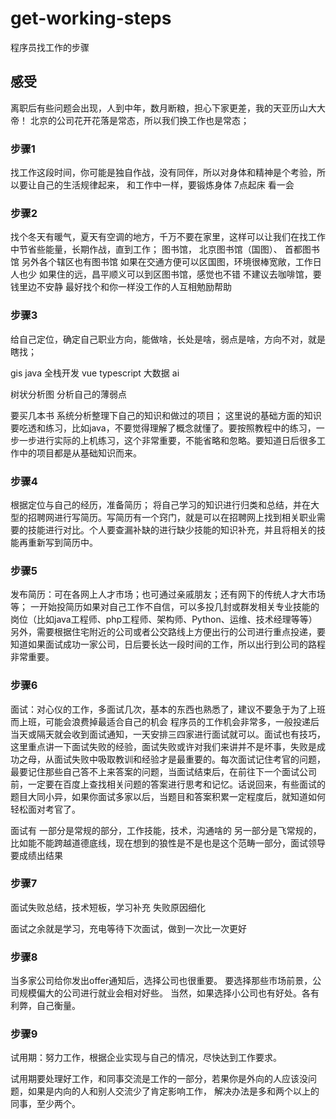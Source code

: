 # get-working-steps
程序员找工作的步骤

## 感受
离职后有些问题会出现，人到中年，数月断粮，担心下家更差，我的天亚历山大大帝！
北京的公司花开花落是常态，所以我们换工作也是常态；


### 步骤1

找工作这段时间，你可能是独自作战，没有同伴，所以对身体和精神是个考验，所以要让自己的生活规律起来，
和工作中一样，要锻炼身体
7点起床
看一会


### 步骤2
找个冬天有暖气，夏天有空调的地方，千万不要在家里，这样可以让我们在找工作中节省些能量，长期作战，直到工作；
图书馆，
北京图书馆（国图）、
首都图书馆
另外各个辖区也有图书馆
如果在交通方便可以区国图，环境很棒宽敞，工作日人也少
如果住的远，昌平顺义可以到区图书馆，感觉也不错
不建议去咖啡馆，要钱里边不安静
最好找个和你一样没工作的人互相勉励帮助

### 步骤3
给自己定位，确定自己职业方向，能做啥，长处是啥，弱点是啥，方向不对，就是瞎找；

gis
java
全栈开发
vue
typescript
大数据
ai

树状分析图
分析自己的薄弱点

要买几本书
系统分析整理下自己的知识和做过的项目；
这里说的基础方面的知识要吃透和练习，比如java，不要觉得理解了概念就懂了。要按照教程中的练习，一步一步进行实际的上机练习，这个非常重要，不能省略和忽略。要知道日后很多工作中的项目都是从基础知识而来。

### 步骤4
根据定位与自己的经历，准备简历；
将自己学习的知识进行归类和总结，并在大型的招聘网进行写简历。写简历有一个窍门，就是可以在招聘网上找到相关职业需要的技能进行对比。个人要查漏补缺的进行缺少技能的知识补充，并且将相关的技能再重新写到简历中。

### 步骤5
发布简历：可在各网上人才市场；也可通过亲戚朋友；还有网下的传统人才大市场等；
 一开始投简历如果对自己工作不自信，可以多投几封或群发相关专业技能的岗位（比如java工程师、php工程师、架构师、Python、运维、技术经理等等）另外，需要根据住宅附近的公司或者公交路线上方便出行的公司进行重点投递，要知道如果面试成功一家公司，日后要长达一段时间的工作，所以出行到公司的路程非常重要。

### 步骤6
面试：对心仪的工作，多面试几次，基本的东西也熟悉了，建议不要急于为了上班而上班，可能会浪费掉最适合自己的机会
程序员的工作机会非常多，一般投递后当天或隔天就会收到面试通知，一天安排三四家进行面试就可以。面试也有技巧，这里重点讲一下面试失败的经验，面试失败或许对我们来讲并不是坏事，失败是成功之母，从面试失败中吸取教训和经验才是最重要的。每次面试记住考官的问题，最要记住那些自己答不上来答案的问题，当面试结束后，在前往下一个面试公司前，一定要在百度上查找相关问题的答案进行思考和记忆。话说回来，有些面试的题目大同小异，如果你面试多家以后，当题目和答案积累一定程度后，就知道如何轻松面对考官了。

面试有
一部分是常规的部分，工作技能，技术，沟通啥的
另一部分是飞常规的，比如能不能跨越道德底线，现在想到的狼性是不是也是这个范畴一部分，面试领导要成绩出结果

### 步骤7
面试失败总结，技术短板，学习补充
失败原因细化

面试之余就是学习，充电等待下次面试，做到一次比一次更好

### 步骤8
当多家公司给你发出offer通知后，选择公司也很重要。
要选择那些市场前景，公司规模偏大的公司进行就业会相对好些。
当然，如果选择小公司也有好处。各有利弊，自己衡量。

### 步骤9
试用期：努力工作，根据企业实现与自己的情况，尽快达到工作要求。

试用期要处理好工作，和同事交流是工作的一部分，若果你是外向的人应该没问题，如果是内向的人和别人交流少了肯定影响工作，
解决办法是多和两个以上的同事，至少两个。





